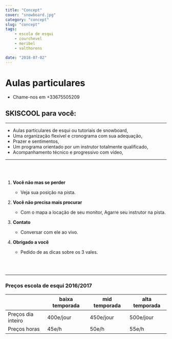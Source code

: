 ```yaml
---
title: "Concept"
cover: "snowboard.jpg"
category: "concept"
slug: "concept"
tags:
    - escola de esqui
    - courchevel
    - meribel
    - valthorens

date: "2018-07-02"
---
```


# Aulas particulares

* Chame-nos em +33675505209

## SKISCOOL para você:

---

* Aulas particulares de esqui ou tutoriais de snowboard,
* Uma organização flexível e cronograma com sua adequação,
* Prazer e sentimentos,
* Um programa orientado por um instrutor totalmente qualificado,
* Acompanhamento técnico e progressivo com vídeo,

---
<br/>
<br/>

1. **Você não mas se perder**
    * Veja sua posição na pista.
    
2. **Você não precisa mais procurar**
    * Com o mapa a locação de seu monitor, Agarre seu instrutor na pista.
    
3. **Contato**
    * Conversar com ele ao vivo.
    
4. **Obrigado a você**
    * Pedido de as dicas sobre os 3 vales.

<br/>
<br/>

---

### Preços escola de esqui 2016/2017


|                       	| baixa temporada	|   mid temporada	| alta temporada 	|
|-----------------------	|------------------ |-------------------|-------------------|
| Preços dia inteiro     	|   400e/jour  	    |    450e/jour   	|   500e/jour   	|
| Preços horas          	|     45e/h    	    |      50e/h     	|     55e/h     	|
